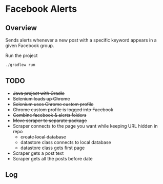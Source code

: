 # Facebook Alerts

## Overview

Sends alerts whenever a new post with a specific keyword appears in a given Facebook group.

Run the project

```java
./gradlew run
```

## TODO

- ~~Java project with Gradle~~
- ~~Selenium loads up Chrome~~
- ~~Selenium uses Chrome custom profile~~
- ~~Chrome custom profile is logged into Facebook~~
- ~~Combine facebook & alerts folders~~
- ~~Move scraper to separate package~~
- Scraper connects to the page you want while keeping URL hidden in repo
  - ~~create local database~~
  - datastore class connects to local database
  - datastore class gets first page
- Scraper gets a post text
- Scraper gets all the posts before date

## Log

